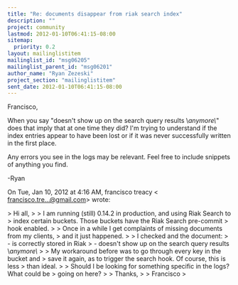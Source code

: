 ```yaml
---
title: "Re: documents disappear from riak search index"
description: ""
project: community
lastmod: 2012-01-10T06:41:15-08:00
sitemap:
  priority: 0.2
layout: mailinglistitem
mailinglist_id: "msg06205"
mailinglist_parent_id: "msg06201"
author_name: "Ryan Zezeski"
project_section: "mailinglistitem"
sent_date: 2012-01-10T06:41:15-08:00
---
```



Francisco,

When you say "doesn't show up on the search query results \\*anymore\\*" does
that imply that at one time they did? I'm trying to understand if the
index entries appear to have been lost or if it was never successfully
written in the first place.

Any errors you see in the logs may be relevant. Feel free to include
snippets of anything you find.

-Ryan

On Tue, Jan 10, 2012 at 4:16 AM, francisco treacy &lt;
francisco.tre...@gmail.com&gt; wrote:

&gt; Hi all,
&gt;
&gt; I am running (still) 0.14.2 in production, and using Riak Search to
&gt; index certain buckets. Those buckets have the Riak Search pre-commit
&gt; hook enabled.
&gt;
&gt; Once in a while I get complaints of missing documents from my clients,
&gt; and it just happened.
&gt;
&gt; I checked and the document:
&gt; - is correctly stored in Riak
&gt; - doesn't show up on the search query results \\*anymore\\*
&gt;
&gt; My workaround before was to go through every key in the bucket and
&gt; save it again, as to trigger the search hook. Of course, this is less
&gt; than ideal.
&gt;
&gt; Should I be looking for something specific in the logs? What could be
&gt; going on here?
&gt;
&gt; Thanks,
&gt;
&gt; Francisco
&gt;

